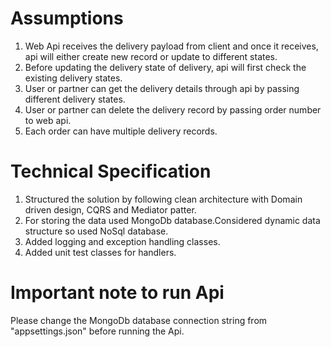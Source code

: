# Assumptions
1. Web Api receives the delivery payload from client and once it receives, api will either create new record or update to different states.
2. Before updating the delivery state of delivery, api will first check the existing delivery states.
3. User or partner can get the delivery details through api by passing different delivery states.
4. User or partner can delete the delivery record by passing order number to web api.
5. Each order can have multiple delivery records.

# Technical Specification
1. Structured the solution by following clean architecture with Domain driven design, CQRS and Mediator patter.
2. For storing the data used MongoDb database.Considered dynamic data structure so used NoSql database.
3. Added logging and exception handling classes.
4. Added unit test classes for handlers.

# Important note to run Api
Please change the MongoDb database connection string from "appsettings.json" before running the Api.
